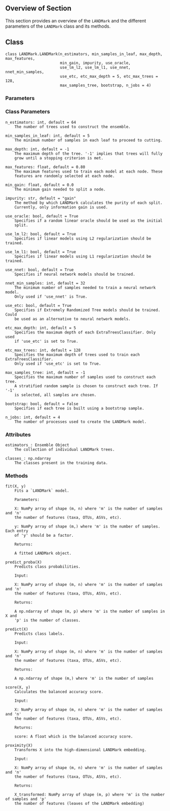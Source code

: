## Overview of Section

This section provides an overview of the `LANDMark` and the different parameters
of the `LANDMark` class and its methods.

## Class

    class LANDMark.LANDMark(n_estimators, min_samples_in_leaf, max_depth, max_features, 
                            min_gain, impurity, use_oracle, 
                            use_lm_l2, use_lm_l1, use_nnet, nnet_min_samples, 
                            use_etc, etc_max_depth = 5, etc_max_trees = 128,
                            max_samples_tree, bootstrap, n_jobs = 4)

### Parameters

### Class Parameters
    n_estimators: int, default = 64
        The number of trees used to construct the ensemble.

    min_samples_in_leaf: int, default = 5
        The minimum number of samples in each leaf to proceed to cutting.
        
    max_depth: int, default = -1
        The maximum depth of the tree. '-1' implies that trees will fully
        grow until a stopping criterion is met.
        
    max_features: float, default = 0.80
        The maximum features used to train each model at each node. These
        features are randomly selected at each node.
        
    min_gain: float, default = 0.0
        The minimum gain needed to split a node.
        
    impurity: str, default = "gain"
        The method by which LANDMark calculates the purity of each split.
        Currently, only information gain is used.
        
    use_oracle: bool, default = True
        Specifies if a random linear oracle should be used as the initial
        split.
        
    use_lm_l2: bool, default = True
        Specifies if linear models using L2 regularization should be trained.
        
    use_lm_l1: bool, default = True
        Specifies if linear models using L1 regularization should be trained.
        
    use_nnet: bool, default = True
        Specifies if neural network models should be trained.
        
    nnet_min_samples: int, default = 32
        The minimum number of samples needed to train a neural network model.
        Only used if 'use_nnet' is True.
        
    use_etc: bool, default = True
        Specifies if Extremely Randomized Tree models should be trained. Could
        be used as an alternative to neural network models.

    etc_max_depth: int, default = 5
        Specifies the maximum depth of each ExtraTreesClassifier. Only used
        if 'use_etc' is set to True.

    etc_max_trees: int, default = 128
        Specifies the maximum depth of trees used to train each ExtraTreesClassifier. 
        Only used if 'use_etc' is set to True.
        
    max_samples_tree: int, default = -1
        Specifies the maximum number of samples used to construct each tree.
        A stratified random sample is chosen to construct each tree. If '-1'
        is selected, all samples are chosen.
        
    bootstrap: bool, default = False
        Specifies if each tree is built using a bootstrap sample.
        
    n_jobs: int, default = 4
        The number of processes used to create the LANDMark model.
            

### Attributes

    estimators_: Ensemble Object
        The collection of individual LANDMark trees.

    classes_: np.ndarray
        The classes present in the training data.


### Methods

    fit(X, y)
        Fits a `LANDMark` model.

        Parameters:

        X: NumPy array of shape (m, n) where 'm' is the number of samples and 'n'
        the number of features (taxa, OTUs, ASVs, etc).

        y: NumPy array of shape (m,) where 'm' is the number of samples. Each entry
        of 'y' should be a factor.

        Returns:

        A fitted LANDMark object.

    predict_proba(X)
        Predicts class probabilities.

        Input:

        X: NumPy array of shape (m, n) where 'm' is the number of samples and 'n'
        the number of features (taxa, OTUs, ASVs, etc).

        Returns:

        A np.ndarray of shape (m, p) where 'm' is the number of samples in X and
        'p' is the number of classes.

    predict(X)
        Predicts class labels.

        Input:

        X: NumPy array of shape (m, n) where 'm' is the number of samples and 'n'
        the number of features (taxa, OTUs, ASVs, etc).

        Returns:

        A np.ndarray of shape (m,) where 'm' is the number of samples

    score(X, y)
        Calculates the balanced accuracy score.

        Input:

        X: NumPy array of shape (m, n) where 'm' is the number of samples and 'n'
        the number of features (taxa, OTUs, ASVs, etc).

        Returns:

        score: A float which is the balanced accuracy score.

    proximity(X)
        Transforms X into the high-dimensional LANDMark embedding.

        Input:

        X: NumPy array of shape (m, n) where 'm' is the number of samples and 'n'
        the number of features (taxa, OTUs, ASVs, etc).

        Returns:

        X_transformed: NumPy array of shape (m, p) where 'm' is the number of samples and 'p'
        the number of features (leaves of the LANDMark embedding)